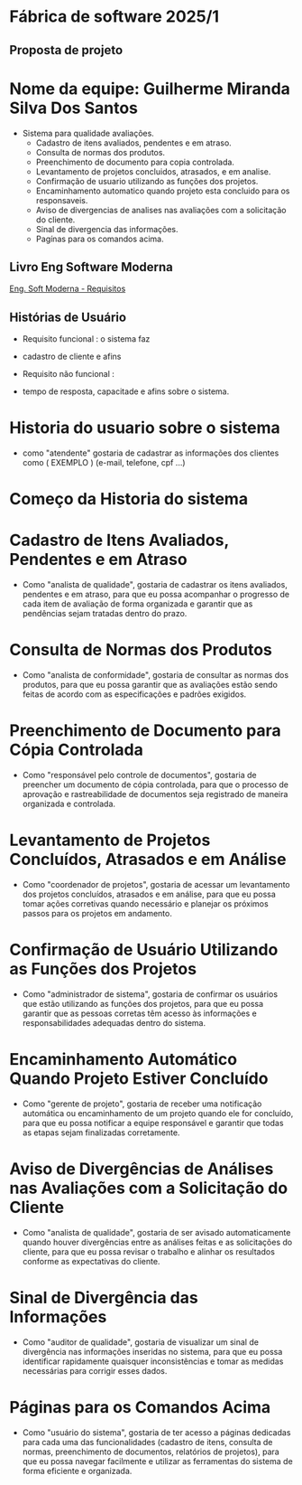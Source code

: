 # Fábrica de software 2025/1
## Proposta de projeto

# Nome da equipe: Guilherme Miranda Silva Dos Santos

 - Sistema para qualidade avaliações.
    - Cadastro de itens avaliados, pendentes e em atraso.
    - Consulta de normas dos produtos.
    - Preenchimento de documento para copia controlada.
    - Levantamento de projetos concluidos, atrasados, e em analise.
    - Confirmação de usuario utilizando as funções dos projetos.
    - Encaminhamento automatico quando projeto esta concluido para os responsaveis. 
    - Aviso de divergencias de analises nas avaliações com a solicitação do cliente.
    - Sinal de divergencia das informações.
    - Pagínas para os comandos acima.

## Livro Eng Software Moderna
[Eng. Soft Moderna - Requisitos](https://engsoftmoderna.info/cap3.html)

## Histórias de Usuário

<s>

</s>

- Requisito funcional : o sistema faz
* cadastro de cliente e afins

- Requisito não funcional : 
* tempo de resposta, capacitade e afins sobre o sistema.

# Historia do usuario sobre o sistema

- como "atendente" gostaria de cadastrar as informações dos clientes como ( EXEMPLO )
(e-mail, telefone, cpf ...)

# Começo da Historia do sistema

# Cadastro de Itens Avaliados, Pendentes e em Atraso
- Como "analista de qualidade", gostaria de cadastrar os itens avaliados, pendentes e em atraso, para que eu possa acompanhar o progresso de cada item de avaliação de forma organizada e garantir que as pendências sejam tratadas dentro do prazo.

# Consulta de Normas dos Produtos
- Como "analista de conformidade", gostaria de consultar as normas dos produtos, para que eu possa garantir que as avaliações estão sendo feitas de acordo com as especificações e padrões exigidos.

# Preenchimento de Documento para Cópia Controlada
- Como "responsável pelo controle de documentos", gostaria de preencher um documento de cópia controlada, para que o processo de aprovação e rastreabilidade de documentos seja registrado de maneira organizada e controlada.

# Levantamento de Projetos Concluídos, Atrasados e em Análise
- Como "coordenador de projetos", gostaria de acessar um levantamento dos projetos concluídos, atrasados e em análise, para que eu possa tomar ações corretivas quando necessário e planejar os próximos passos para os projetos em andamento.

# Confirmação de Usuário Utilizando as Funções dos Projetos
- Como "administrador de sistema", gostaria de confirmar os usuários que estão utilizando as funções dos projetos, para que eu possa garantir que as pessoas corretas têm acesso às informações e responsabilidades adequadas dentro do sistema.

# Encaminhamento Automático Quando Projeto Estiver Concluído
- Como "gerente de projeto", gostaria de receber uma notificação automática ou encaminhamento de um projeto quando ele for concluído, para que eu possa notificar a equipe responsável e garantir que todas as etapas sejam finalizadas corretamente.

# Aviso de Divergências de Análises nas Avaliações com a Solicitação do Cliente
- Como "analista de qualidade", gostaria de ser avisado automaticamente quando houver divergências entre as análises feitas e as solicitações do cliente, para que eu possa revisar o trabalho e alinhar os resultados conforme as expectativas do cliente.

# Sinal de Divergência das Informações
- Como "auditor de qualidade", gostaria de visualizar um sinal de divergência nas informações inseridas no sistema, para que eu possa identificar rapidamente quaisquer inconsistências e tomar as medidas necessárias para corrigir esses dados.

# Páginas para os Comandos Acima
- Como "usuário do sistema", gostaria de ter acesso a páginas dedicadas para cada uma das funcionalidades (cadastro de itens, consulta de normas, preenchimento de documentos, relatórios de projetos), para que eu possa navegar facilmente e utilizar as ferramentas do sistema de forma eficiente e organizada.
